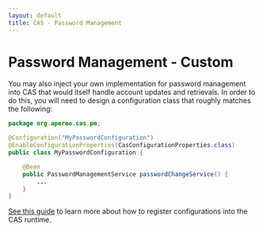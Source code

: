 ```yaml
---
layout: default
title: CAS - Password Management
---
```


# Password Management - Custom

You may also inject your own implementation for password management into CAS that would itself handle account updates and retrievals.
In order to do this, you will need to design a configuration class that roughly matches the following: 

```java
package org.apereo.cas.pm;

@Configuration("MyPasswordConfiguration")
@EnableConfigurationProperties(CasConfigurationProperties.class)
public class MyPasswordConfiguration {

    @Bean
    public PasswordManagementService passwordChangeService() {
        ...
    }
}
```

[See this guide](../configuration/Configuration-Management-Extensions.html) to learn more about how to register configurations into the CAS runtime.